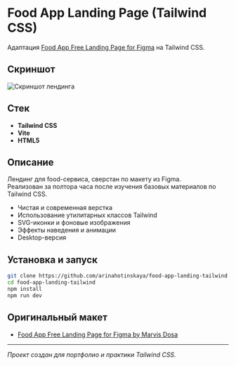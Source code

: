 # Food App Landing Page (Tailwind CSS)

Адаптация [Food App Free Landing Page for Figma](https://freebieflux.com/download-food-app-free-landing-page-for-figma-freebie-by-marvis-dosa.html) на Tailwind CSS.

## Скриншот

![Скриншот лендинга](./screenshot.png)

## Стек

- **Tailwind CSS**
- **Vite**
- **HTML5**

## Описание

Лендинг для food-сервиса, сверстан по макету из Figma.  
Реализован за полтора часа после изучения базовых материалов по Tailwind CSS.

- Чистая и современная верстка
- Использование утилитарных классов Tailwind
- SVG-иконки и фоновые изображения
- Эффекты наведения и анимации
- Desktop-версия

## Установка и запуск

```bash
git clone https://github.com/arinahotinskaya/food-app-landing-tailwind.git
cd food-app-landing-tailwind
npm install
npm run dev
```

## Оригинальный макет

- [Food App Free Landing Page for Figma by Marvis Dosa](https://freebieflux.com/download-food-app-free-landing-page-for-figma-freebie-by-marvis-dosa.html)

---

_Проект создан для портфолио и практики Tailwind CSS._

